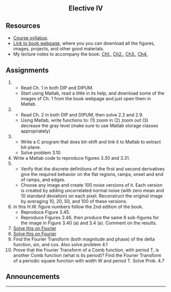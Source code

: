 <center>

## Elective IV

</center>

## Resources

*   [Course syllabus](CourseSyllabus.pdf).
*   [Link to book webpage](http://www.ImageProcessingPlace.com), where you you can download all the figures, images, projects, and other good materials.
*   My lecture notes to accompany the book: [Ch1.](Lectures/Ch1.pdf), [Ch2.](Lectures/Ch2.pdf), [Ch3.](Lectures/Ch3.pdf), [Ch4.](Lectures/Ch4.pdf)

## Assignments

1.  *   Read Ch. 1 in both DIP and DIPUM.
    *   Start using Matlab, read a little in its help, and download some of the images of Ch. 1 from the book webpage and just open them in Matlab.
2.  *   Read Ch. 2 in both DIP and DIPUM, then solve 2.2 and 2.9.
    *   Using Matlab, write functions to: (1) zoom in (2) zoom out (3) decrease the gray level (make sure to use Matlab storage classes appropriately)
3.  *   Write a C program that does bit-shift and link it to Matlab to extract bit-plane.
    *   Solve problem 3.10
4.  Write a Matlab code to reproduce figures 3.30 and 3.31.
5.  *   Verify that the discrete definitions of the first and second derivatives give the required behavior on the flat regions, ramps, onset and end of ramps, and edges.
    *   Choose any image and create 100 noise versions of it. Each version is created by adding uncorrelated normal noise (with zero mean and 10 standard deviation) on each pixel. Reconstruct the original image by averaging 10, 20, 50, and 100 of these versions.
6.  In this H.W. figure numbers follow the 2nd edition of the book.
    *   Reproduce Figure 3.45.
    *   Reproduce Figures 3.46, then produce the same 8 sub-figures for the image in Figure 3.40 (a) and 3.4 (a). Comment on the results.
7.  [Solve this on Fourier](HWFourier.pdf)
8.  [Solve this on Fourier](HWFourier2.pdf)
9.  Find the Fourier Transform (both magnitude and phase) of the delta function, sin, and cos. Also solve problem 4.1
10.  Prove that the Fourier Transform of a Comb function, with period T, is another Comb function (what is its period)? Find the Fourier Transform of a periodic square function with width W and period T. Solve Prob. 4.7

## Announcements

* * *
